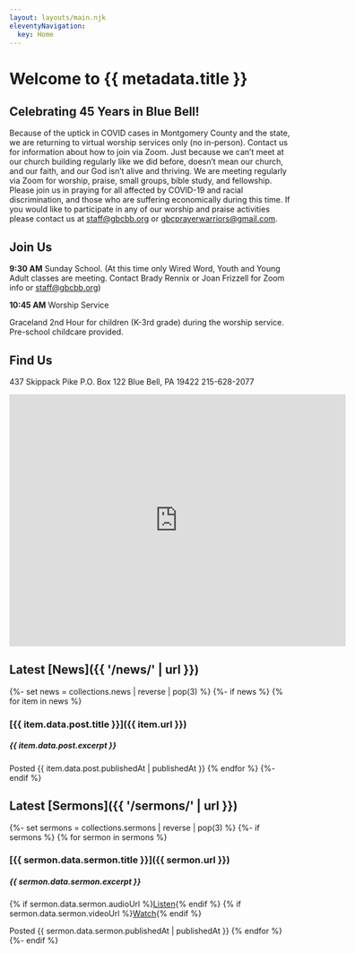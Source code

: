 ```yaml
---
layout: layouts/main.njk
eleventyNavigation:
  key: Home
---
```


# Welcome to {{ metadata.title }}

## Celebrating 45 Years in Blue Bell!

Because of the uptick in COVID cases in Montgomery County and the state, we are returning to virtual worship services only (no in-person). Contact us for information about how to join via Zoom. Just because we can’t meet at our church building regularly like we did before, doesn’t mean our church, and our faith, and our God isn’t alive and thriving. We are meeting regularly via Zoom for worship, praise, small groups, bible study, and fellowship. Please join us in praying for all affected by COVID-19 and racial discrimination, and those who are suffering economically during this time. If you would like to participate in any of our worship and praise activities please contact us at staff@gbcbb.org or gbcprayerwarriors@gmail.com.

## Join Us

**9:30 AM** Sunday School. (At this time only Wired Word, Youth and Young Adult classes are meeting. Contact Brady Rennix or Joan Frizzell for Zoom info or staff@gbcbb.org)

**10:45 AM** Worship Service

Graceland 2nd Hour for children (K-3rd grade) during the worship service. Pre-school childcare provided.

## Find Us

437 Skippack Pike
P.O. Box 122
Blue Bell, PA 19422
215-628-2077

<iframe src="https://www.google.com/maps/embed?pb=!1m18!1m12!1m3!1d3049.7681931536595!2d-75.25916498397085!3d40.14744697939734!2m3!1f0!2f0!3f0!3m2!1i1024!2i768!4f13.1!3m3!1m2!1s0x89c6bc9a2818dc7d%3A0xd504d1564cd27c54!2sGrace%20Baptist%20Church-Blue%20Bell!5e0!3m2!1sen!2sus!4v1606764395635!5m2!1sen!2sus" width="600" height="450" frameborder="0" style="border:0;" allowfullscreen="" aria-hidden="false" tabindex="0"></iframe>

## Latest [News]({{ '/news/' | url }})

{%- set news = collections.news | reverse | pop(3) %}
{%- if news %}
{% for item in news %}

### [{{ item.data.post.title }}]({{ item.url }})

<h5>{{ item.data.post.excerpt }}</h5>

Posted {{ item.data.post.publishedAt | publishedAt }}
{% endfor %}
{%- endif %}

## Latest [Sermons]({{ '/sermons/' | url }})

{%- set sermons = collections.sermons | reverse | pop(3) %}
{%- if sermons %}
{% for sermon in sermons %}

### [{{ sermon.data.sermon.title }}]({{ sermon.url }})

<h5>{{ sermon.data.sermon.excerpt }}</h5>

{% if sermon.data.sermon.audioUrl %}<a href="{{ sermon.data.sermon.audioUrl | url }}" target="_blank">Listen</a>{% endif %} {% if sermon.data.sermon.videoUrl %}<a href="{{ sermon.data.sermon.videoUrl | url }}" target="_blank">Watch</a>{% endif %}

Posted {{ sermon.data.sermon.publishedAt | publishedAt }}
{% endfor %}
{%- endif %}
